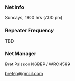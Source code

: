 ### Net Info
Sundays, 1900 hrs (7:00 pm)

### Repeater Frequency
TBD

### Net Manager
Bret Palsson  N6BEP / WRON589

[bretep@gmail.com](mailto:bretep@gmail.com)

